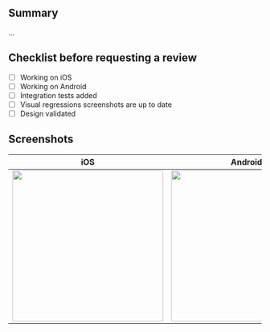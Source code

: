 ## Summary

...

## Checklist before requesting a review

- [ ] Working on iOS
- [ ] Working on Android
- [ ] Integration tests added
- [ ] Visual regressions screenshots are up to date
- [ ] Design validated

## Screenshots

| iOS                                                                                                                                                                           | Android                                                                                                                                                                           |
| ----------------------------------------------------------------------------------------------------------------------------------------------------------------------------- | --------------------------------------------------------------------------------------------------------------------------------------------------------------------------------- |
| <img src="https://github.com/GetLuko/streamline/blob/{INSERT_YOUR_BRANCH_NAME}/packages/sandbox/e2e/ios/screenshots/{INSERT_YOUR_COMPONENT_NAME}.png?raw=true" width="300" /> | <img src="https://github.com/GetLuko/streamline/blob/{INSERT_YOUR_BRANCH_NAME}/packages/sandbox/e2e/android/screenshots/{INSERT_YOUR_COMPONENT_NAME}.png?raw=true" width="300" /> |
